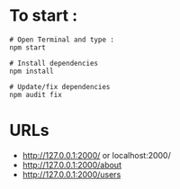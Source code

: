 # To start :
```
# Open Terminal and type :
npm start

# Install dependencies
npm install

# Update/fix dependencies
npm audit fix
```

# URLs
- http://127.0.0.1:2000/ or localhost:2000/
- http://127.0.0.1:2000/about
- http://127.0.0.1:2000/users

